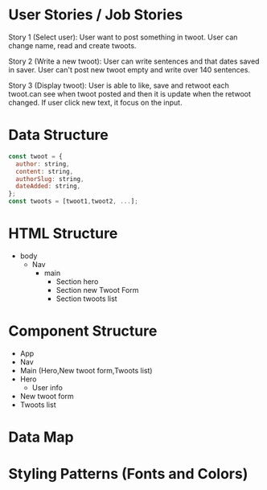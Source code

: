 # User Stories / Job Stories

Story 1 (Select user):
User want to post something in twoot. User can change name, read and create twoots.

Story 2 (Write a new twoot):
User can write sentences and that dates saved in saver.
User can't post new twoot empty and write over 140 sentences. 

Story 3 (Display twoot):
User is able to like, save and retwoot each twoot.can see when twoot posted and then it is update when the retwoot changed. If user click new text, it focus on the input. 

# Data Structure

```js
const twoot = {
  author: string,
  content: string,
  authorSlug: string,
  dateAdded: string,
};
const twoots = [twoot1,twoot2, ...];
```

# HTML Structure

- body
  - Nav
    - main
      - Section hero
      - Section new Twoot Form
      - Section twoots list

# Component Structure

- App
- Nav
- Main (Hero,New twoot form,Twoots list)
- Hero
  - User info
- New twoot form
- Twoots list

# Data Map

# Styling Patterns (Fonts and Colors)

